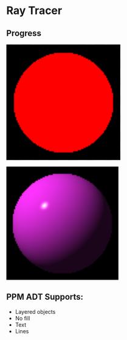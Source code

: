 # Ray Tracer

## Progress

![red_circle](red_circle.png)

![purple_sphere](purple_sphere.png)

## PPM ADT Supports:
- Layered objects
- No fill
- Text
- Lines
